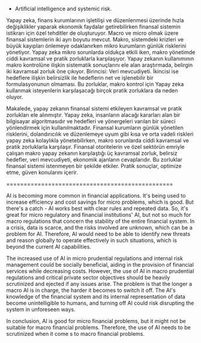 

* Artificial intelligence and systemic risk.

Yapay zeka, finans kurumlarının işletilişi ve düzenlenmesi üzerinde hızla değişiklikler yaparak ekonomik faydalar getirebilirken finansal sistemin istikrarı için özel tehditler de oluşturuyor. Macro ve micro olmak üzere finansal sistemlerin iki ayrı boyutu mevcut. Makro, sistemdeki krizleri ve büyük kayıpları önlemeye odaklanırken mikro kurumların günlük risklerini yönetiyor. Yapay zeka mikro sorunlarda oldukça etkili iken, makro yönetimde ciddi kavramsal ve pratik zorluklarla karşılaşıyor. Yapay zekanın kullanımının makro kontrolüne ilişkin sistematik sonuçlarını ele alan araştırmada, belirgin iki kavramsal zorluk öne çıkıyor. Birincisi: Veri mevcudiyeti. İkincisi ise hedeflere ilişkin belirsizlik ile hedeflerin net ve işlenebilir bir formulasyonunun olmaması. Bu zorluklar, makro kontrol için Yapay zeka kullanmak isteyenlerin karşılaşacağı birçok pratik zorluklara da neden oluyor.

Makalede, yapay zekanın finansal sistemi etkileyen kavramsal ve pratik zorlukları ele alınmıştır. Yapay zeka, insanların alacağı kararları alan bir bilgisayar algoritmasıdır ve hedefleri ve yönergeleri varılan bir süreci yönlendirmek için kullanılmaktadır. Finansal kurumların günlük yönetilen risklerini, dolandırıcılık ve düzenlemeye uyum gibi kısa ve orta vadeli riskleri yapay zeka kolaylıkla yönetebilirken, makro sorunlarda ciddi kavramsal ve pratik zorluklarla karşılaşır. Finansal otoritelerin ve özel sektörün emriyle çalışan makro yapay zekanın karşılaştığı üç kavramsal zorluk, belirsiz hedefler, veri mevcudiyeti, ekonomik ajanların cevaplarıdır. Bu zorluklar finansal sistemi istenmeyen bir şekilde etkiler. Pratik sonuçlar, optimize etme, güven konularını içerir.

================================================

AI is becoming more common in financial applications. It's being used to increase efficiency and cost savings for micro problems, which is good. But there's a catch - AI works best with clear rules and repeated data. So, it's great for micro regulatory and financial institutions' AI, but not so much for macro regulations that concern the stability of the entire financial system. In a crisis, data is scarce, and the risks involved are unknown, which can be a problem for AI. Therefore, AI would need to be able to identify new threats and reason globally to operate effectively in such situations, which is beyond the current AI capabilities. 

The increased use of AI in micro prudential regulations and internal risk management could be socially beneficial, aiding in the provision of financial services while decreasing costs. However, the use of AI in macro prudential regulations and critical private sector objectives should be heavily scrutinized and ejected if any issues arise. The problem is that the longer a macro AI is in charge, the harder it becomes to switch it off. The AI's knowledge of the financial system and its internal representation of data become unintelligible to humans, and turning off AI could risk disrupting the system in unforeseen ways. 

In conclusion, AI is good for micro financial problems, but it might not be suitable for macro financial problems. Therefore, the use of AI needs to be scrutinized when it come s to macro financial problems.


